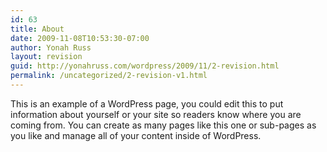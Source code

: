 ```yaml
---
id: 63
title: About
date: 2009-11-08T10:53:30-07:00
author: Yonah Russ
layout: revision
guid: http://yonahruss.com/wordpress/2009/11/2-revision.html
permalink: /uncategorized/2-revision-v1.html
---
```

This is an example of a WordPress page, you could edit this to put information about yourself or your site so readers know where you are coming from. You can create as many pages like this one or sub-pages as you like and manage all of your content inside of WordPress.